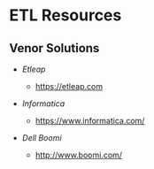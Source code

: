 # ETL Resources

## Venor Solutions

- *Etleap*
  + https://etleap.com

- *Informatica*
  + https://www.informatica.com/

- *Dell Boomi*
  + http://www.boomi.com/
